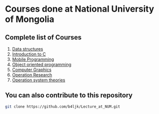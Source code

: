 # Courses done at National University of Mongolia

## Complete list of Courses

1. [Data structures](https://github.com/b4ljk/Lecture_at_NUM/tree/main/dataStructure)
2. [Introduction to C](https://github.com/b4ljk/Lecture_at_NUM/tree/main/Introduction%20to%20C)
3. [Mobile Programming](https://github.com/b4ljk/AndroidStudioProjects)
4. [Object oriented programming](https://github.com/b4ljk/Lecture_at_NUM/tree/main/oop)
5. [Computer Graphics](https://github.com/b4ljk/Lecture_at_NUM/tree/main/CG)
6. [Operation Research](https://github.com/b4ljk/Lecture_at_NUM/tree/main/operation_research)
7. [Operation system theories](https://github.com/b4ljk/Lecture_at_NUM/tree/main/osprogramming)

## You can also contribute to this repository

```bash
git clone https://github.com/b4ljk/Lecture_at_NUM.git
```
